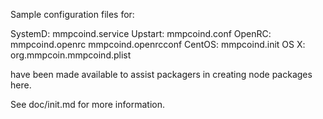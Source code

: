 Sample configuration files for:

SystemD: mmpcoind.service
Upstart: mmpcoind.conf
OpenRC:  mmpcoind.openrc
         mmpcoind.openrcconf
CentOS:  mmpcoind.init
OS X:    org.mmpcoin.mmpcoind.plist

have been made available to assist packagers in creating node packages here.

See doc/init.md for more information.
